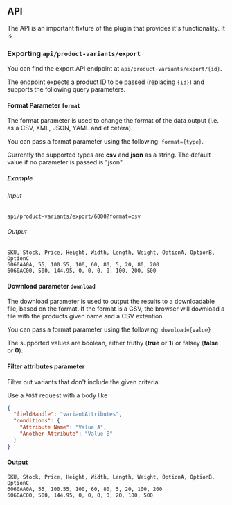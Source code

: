 
## API

The API is an important fixture of the plugin that provides it's functionality. It is

### Exporting `api/product-variants/export`

You can find the export API endpoint at `api/product-variants/export/{id}`. 

The endpoint expects a product ID to be passed (replacing `{id}`) and supports the following query parameters.

#### Format Parameter `format`

The format parameter is used to change the format of the data output (i.e. as a CSV, XML, JSON, YAML and et cetera).

You can pass a format parameter using the following: `format={type}`.

Currently the supported types are **csv** and **json** as a string. The default value if no parameter is passed is "json".

##### Example

###### Input

`api/product-variants/export/6000?format=csv`

###### Output

```
SKU, Stock, Price, Height, Width, Length, Weight, OptionA, OptionB, OptionC
6060AA0A, 55, 100.55, 100, 60, 80, 5, 20, 80, 200
6060AC00, 500, 144.95, 0, 0, 0, 0, 100, 200, 500
```

#### Download parameter `download`

The download parameter is used to output the results to a downloadable file, based on the format. If the format is a CSV, the browser will download a file with the products given name and a CSV extention.

You can pass a format parameter using the following: `download={value}`

The supported values are boolean, either truthy (**true** or **1**) or falsey (**false** or **0**).

#### Filter attributes parameter

Filter out variants that don't include the given criteria.

Use a `POST` request with a body like 

```json
{
  "fieldHandle": "variantAttributes",
  "conditions": {
    "Attribute Name": "Value A",
    "Another Attribute": "Value B"
  }
}
```

#### Output

```
SKU, Stock, Price, Height, Width, Length, Weight, OptionA, OptionB, OptionC
6060AA0A, 55, 100.55, 100, 60, 80, 5, 20, 100, 200
6060AC00, 500, 144.95, 0, 0, 0, 0, 20, 100, 500
```
